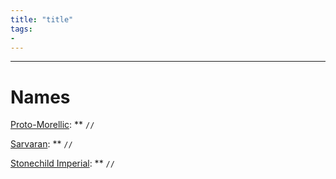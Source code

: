 ```yaml
---
title: "title"
tags:
-
---
```


---
# Names
[Proto-Morellic](languages/morellic/proto-morellic.md): ** `//`

[Sarvaran](languages/morellic/sarvaran/sarvaran.md): ** `//`

[Stonechild Imperial](languages/morellic/sarvaran/stonechild-imperial/stonehild-imperial.md): ** `//`